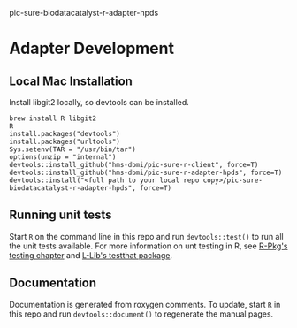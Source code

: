 pic-sure-biodatacatalyst-r-adapter-hpds

# Adapter Development

## Local Mac Installation
Install libgit2 locally, so devtools can be installed.

```
brew install R libgit2
R
install.packages("devtools")
install.packages("urltools")
Sys.setenv(TAR = "/usr/bin/tar")
options(unzip = "internal")
devtools::install_github("hms-dbmi/pic-sure-r-client", force=T)
devtools::install_github("hms-dbmi/pic-sure-r-adapter-hpds", force=T)
devtools::install("<full path to your local repo copy>/pic-sure-biodatacatalyst-r-adapter-hpds", force=T)
```

## Running unit tests
Start `R` on the command line in this repo and run `devtools::test()` to run all the unit tests available. For more information on unt testing in R, see [R-Pkg's testing chapter](https://r-pkgs.org/tests.html) and [L-Lib's testthat package](https://testthat.r-lib.org/index.html).

## Documentation
Documentation is generated from roxygen comments. To update, start `R` in this repo and run `devtools::document()` to regenerate the manual pages.